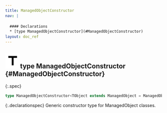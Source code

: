 ```yaml
---
title: ManagedObjectConstructor
nav: |

  #### Declarations
  * [type ManagedObjectConstructor](#ManagedObjectConstructor)
layout: doc_ref
---
```


## ![](/assets/icons/spec-type.svg)type ManagedObjectConstructor {#ManagedObjectConstructor}
{:.spec}

```typescript
type ManagedObjectConstructor<TObject extends ManagedObject = ManagedObject> = new (...args: never[]) => TObject;
```
{:.declarationspec}
Generic constructor type for ManagedObject classes.


